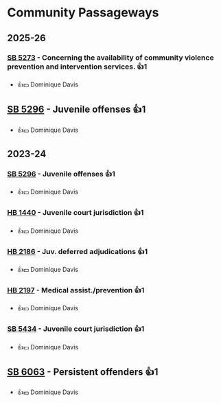 # Community Passageways
## 2025-26

### [SB 5273](/bill/2025-26/sb/5273/) - Concerning the availability of community violence prevention and intervention services. 👍1  
* 👍💵 Dominique Davis

## [SB 5296](/bill/2025-26/sb/5296/) - Juvenile offenses 👍1  
* 👍💵 Dominique Davis

## 2023-24

### [SB 5296](/bill/2023-24/sb/5296/) - Juvenile offenses 👍1  
* 👍💵 Dominique Davis

### [HB 1440](/bill/2023-24/hb/1440/) - Juvenile court jurisdiction 👍1  
* 👍💵 Dominique Davis

### [HB 2186](/bill/2023-24/hb/2186/) - Juv. deferred adjudications 👍1  
* 👍💵 Dominique Davis

### [HB 2197](/bill/2023-24/hb/2197/) - Medical assist./prevention 👍1  
* 👍💵 Dominique Davis

### [SB 5434](/bill/2023-24/sb/5434/) - Juvenile court jurisdiction 👍1  
* 👍💵 Dominique Davis

## [SB 6063](/bill/2023-24/sb/6063/) - Persistent offenders 👍1  
* 👍💵 Dominique Davis
